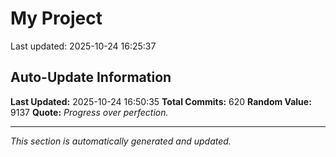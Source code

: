 # My Project


Last updated: 2025-10-24 16:25:37



















































































































































































































































































































































































































































































































































































































































































































































































































































































































































































































































## Auto-Update Information

**Last Updated:** 2025-10-24 16:50:35
**Total Commits:** 620
**Random Value:** 9137
**Quote:** _Progress over perfection._

---
_This section is automatically generated and updated._
